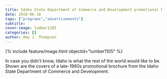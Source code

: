 ```yaml
---
title: Idaho State Department of Commerce and Development promotional brochure
date: 2018-06-18
tags: ["programs","advertisements"]
subtitle: 
cover-image: lumber1105
categories: []
author: Amy J. Thompson
---
```


{% include feature/image.html objectid="lumber1105" %}

In case you didn’t know, Idaho is what the rest of the world would like to be. Shown are the covers of a late-1960s promotional brochure from the Idaho State Department of Commerce and Development.